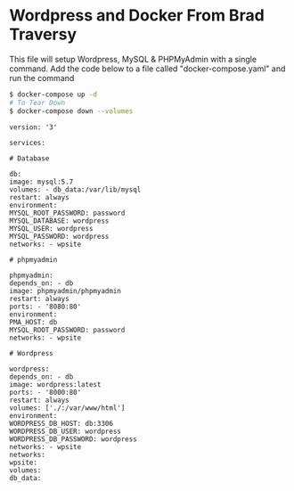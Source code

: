 # Wordpress and Docker From Brad Traversy

This file will setup Wordpress, MySQL & PHPMyAdmin with a single command. Add the code below to a file called "docker-compose.yaml" and run the command

```bash
$ docker-compose up -d
# To Tear Down
$ docker-compose down --volumes
```

```docker
version: '3'

services:

# Database

db:
image: mysql:5.7
volumes: - db_data:/var/lib/mysql
restart: always
environment:
MYSQL_ROOT_PASSWORD: password
MYSQL_DATABASE: wordpress
MYSQL_USER: wordpress
MYSQL_PASSWORD: wordpress
networks: - wpsite

# phpmyadmin

phpmyadmin:
depends_on: - db
image: phpmyadmin/phpmyadmin
restart: always
ports: - '8080:80'
environment:
PMA_HOST: db
MYSQL_ROOT_PASSWORD: password
networks: - wpsite

# Wordpress

wordpress:
depends_on: - db
image: wordpress:latest
ports: - '8000:80'
restart: always
volumes: ['./:/var/www/html']
environment:
WORDPRESS_DB_HOST: db:3306
WORDPRESS_DB_USER: wordpress
WORDPRESS_DB_PASSWORD: wordpress
networks: - wpsite
networks:
wpsite:
volumes:
db_data:

```
